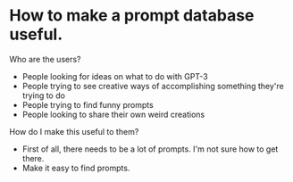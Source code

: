 # How to make a prompt database useful.

Who are the users?
* People looking for ideas on what to do with GPT-3
* People trying to see creative ways of accomplishing something they're trying to do
* People trying to find funny prompts
* People looking to share their own weird creations

How do I make this useful to them?
* First of all, there needs to be a lot of prompts. I'm not sure how to get there.
* Make it easy to find prompts.
